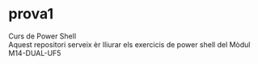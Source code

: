 # prova1
Curs de Power Shell  
Aquest repositori serveix èr lliurar els exercicis de power shell del Mòdul M14-DUAL-UF5
